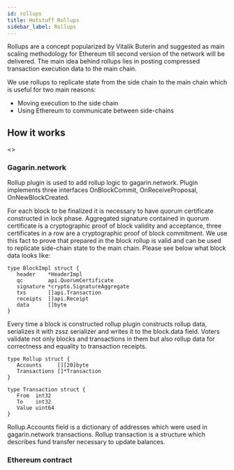 ```yaml
---
id: rollups
title: Hotstuff Rollups
sidebar_label: Rollups
---
```


Rollups are a concept popularized by Vitalik Buterin and suggested as main scaling methodology for Ethereum till second version of the network will be delivered. The main idea behind rollups lies in posting compressed transaction execution data to the main chain. 

We use rollups to replicate state from the side chain to the main chain which is useful for two main reasons: 
- Moving execution to the side chain
- Using Ethereum to communicate between side-chains

## How it works
<<graph>>
### Gagarin.network
Rollup plugin is used to add rollup logic to gagarin.network. Plugin implements three interfaces OnBlockCommit, OnReceiveProposal, OnNewBlockCreated.

For each block to be finalized it is necessary to have quorum certificate constructed in lock phase. Aggregated signature contained in quorum certificate is a cryptographic proof of block validity and acceptance, three certificates in a row are a cryptographic proof of block commitment. We use this fact to prove that prepared in the block rollup is valid and can be used to replicate side-chain state to the main chain. Please see below what block data looks like:

```golang
type BlockImpl struct {
   header    *HeaderImpl
   qc        api.QuorumCertificate
   signature *crypto.SignatureAggregate
   txs       []api.Transaction 
   receipts  []api.Receipt 
   data      []byte
}
```

Every time a block is constructed rollup plugin constructs rollup data, serializes it with zssz serializer and writes it to the block.data field. Voters validate not only blocks and transactions in them but also rollup data for correctness and equality to transaction receipts.
```golang
type Rollup struct {
   Accounts     [][20]byte
   Transactions []*Transaction
}
```

```golang
type Transaction struct {
   From  int32
   To    int32
   Value uint64
}
```
Rollup.Accounts field is a dictionary of addresses which were used in gagarin.network transactions. Rollup transaction is a structure which describes fund transfer necessary to update balances.
### Ethereum contract
